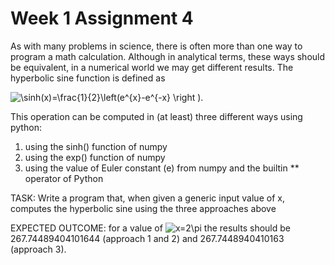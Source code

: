 # Week 1 Assignment 4

As with many problems in science, there is often more than one way to program a math calculation. 
Although in analytical terms, these ways should be equivalent, in a numerical world we may get different results.
The hyperbolic sine function is defined as 

<img src="https://latex.codecogs.com/gif.latex?\sinh(x)=\frac{1}{2}\left(e^{x}-e^{-x}&space;\right&space;)" title="\sinh(x)=\frac{1}{2}\left(e^{x}-e^{-x} \right )" />. 

This operation can be computed in (at least) three different ways using python:

1. using the sinh() function of numpy
2. using the exp() function of numpy
3. using the value of Euler constant (e) from numpy and the builtin ** operator of Python 

TASK: Write a program that, when given a generic input value of x, computes the hyperbolic sine using the three approaches above

EXPECTED OUTCOME: for a value of <img src="https://latex.codecogs.com/gif.latex?x=2\pi" title="x=2\pi" /> the results should be 267.74489404101644 (approach 1 and 2) and 267.7448940410163 (approach 3).
